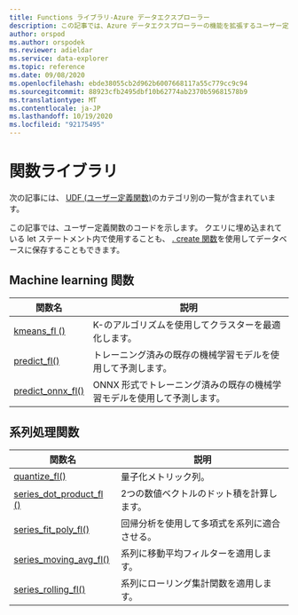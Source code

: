 ```yaml
---
title: Functions ライブラリ-Azure データエクスプローラー
description: この記事では、Azure データエクスプローラーの機能を拡張するユーザー定義関数について説明します。
author: orspod
ms.author: orspodek
ms.reviewer: adieldar
ms.service: data-explorer
ms.topic: reference
ms.date: 09/08/2020
ms.openlocfilehash: ebde38055cb2d962b6007668117a55c779cc9c94
ms.sourcegitcommit: 88923cfb2495dbf10b62774ab2370b59681578b9
ms.translationtype: MT
ms.contentlocale: ja-JP
ms.lasthandoff: 10/19/2020
ms.locfileid: "92175495"
---
```

# <a name="functions-library"></a>関数ライブラリ

次の記事には、 [UDF (ユーザー定義関数)](../query/functions/user-defined-functions.md)のカテゴリ別の一覧が含まれています。

この記事では、ユーザー定義関数のコードを示します。  クエリに埋め込まれている let ステートメント内で使用することも、 [. create 関数](../management/create-function.md)を使用してデータベースに保存することもできます。

## <a name="machine-learning-functions"></a>Machine learning 関数

|関数名     |説明                                          |
|-------------------------|--------------------------------------------------------|
|[kmeans_fl ()](kmeans-fl.md)|K-のアルゴリズムを使用してクラスターを最適化します。 |
|[predict_fl()](predict-fl.md)|トレーニング済みの既存の機械学習モデルを使用して予測します。 |
|[predict_onnx_fl()](predict-onnx-fl.md)| ONNX 形式でトレーニング済みの既存の機械学習モデルを使用して予測します。 |

## <a name="series-processing-functions"></a>系列処理関数

|関数名     |説明                                          |
|-------------------------|--------------------------------------------------------|
|[quantize_fl()](quantize-fl.md)|量子化メトリック列。 |
|[series_dot_product_fl ()](series-dot-product-fl.md)|2つの数値ベクトルのドット積を計算します。 |
|[series_fit_poly_fl()](series-fit-poly-fl.md)|回帰分析を使用して多項式を系列に適合させる。 |
|[series_moving_avg_fl()](series-moving-avg-fl.md)|系列に移動平均フィルターを適用します。 |
|[series_rolling_fl()](series-rolling-fl.md)|系列にローリング集計関数を適用します。 |
